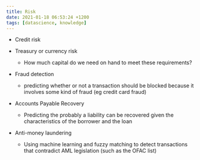 ```yaml
---
title: Risk
date: 2021-01-18 06:53:24 +1200
tags: [datascience, knowledge]
---
```



* Credit risk

* Treasury or currency risk
    * How much capital do we need on hand to meet these requirements?

* Fraud detection
    * predicting whether or not a transaction should be blocked because it involves some kind of fraud (eg credit card fraud)

* Accounts Payable Recovery
    * Predicting the probably a liability can be recovered given the characteristics of the borrower and the loan

* Anti-money laundering
    * Using machine learning and fuzzy matching to detect transactions that contradict AML legislation (such as the OFAC list)

